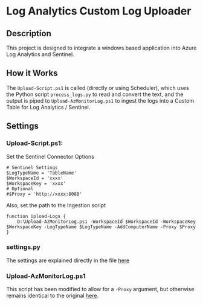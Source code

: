 # Log Analytics Custom Log Uploader

## Description
This project is designed to integrate a windows based application into Azure Log Analytics and Sentinel.

## How it Works
The `Upload-Script.ps1` is called (directly or using Scheduler), which uses the Python script `process_logs.py` to read and convert the text, and the output is piped to `Upload-AzMonitorLog.ps1` to ingest the logs into a Custom Table for Log Analytics / Sentinel.

## Settings
### Upload-Script.ps1:
Set the Sentinel Connector Options
```
# Sentinel Settings
$LogTypeName = 'TableName'
$WorkspaceId = 'xxxx'
$WorkspaceKey = 'xxxx'
# Optional
#$Proxy = 'http://xxxx:8080'
```
Also, set the path to the Ingestion script
```
function Upload-Logs {
	D:\Upload-AzMonitorLog.ps1 -WorkspaceId $WorkspaceId -WorkspaceKey $WorkspaceKey -LogTypeName $LogTypeName -AddComputerName -Proxy $Proxy
}
```
### settings.py

The settings are explained directly in the file [here](settings.py)


### Upload-AzMonitorLog.ps1

This script has been modified to allow for a `-Proxy` argument, but otherwise remains identical to the original [here][1].


[1]:https://www.powershellgallery.com/packages/Upload-AzMonitorLog/1.2/Content/Upload-AzMonitorLog.ps1